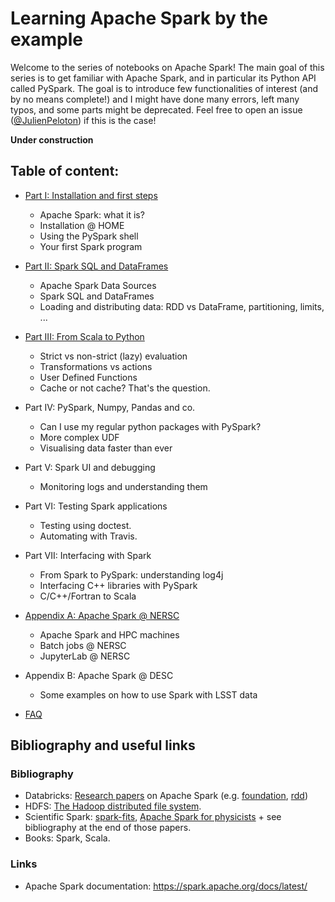 # Learning Apache Spark by the example

Welcome to the series of notebooks on Apache Spark! The main goal of this series is to get familiar with Apache Spark, and in particular its Python API called PySpark. The goal is to introduce few functionalities of interest (and by no means complete!) and I might have done many errors, left many typos, and some parts might be deprecated. Feel free to open an issue ([@JulienPeloton](https://github.com/astrolabsoftware/spark-tutorials/issues/new?body=@JulienPeloton)) if this is the case!

**Under construction**

## Table of content:

- [Part I: Installation and first steps](https://github.com/astrolabsoftware/spark-tutorials/blob/master/spark_tutorial_part1_basics.ipynb)
    - Apache Spark: what it is?
    - Installation @ HOME
    - Using the PySpark shell
    - Your first Spark program
- [Part II: Spark SQL and DataFrames](https://github.com/astrolabsoftware/spark-tutorials/blob/master/spark_tutorial_part2_io.ipynb)
    - Apache Spark Data Sources
    - Spark SQL and DataFrames
    - Loading and distributing data: RDD vs DataFrame, partitioning, limits, ...
- [Part III: From Scala to Python](https://github.com/astrolabsoftware/spark-tutorials/blob/master/spark_tutorial_part3_scala2python.ipynb)
    - Strict vs non-strict (lazy) evaluation
    - Transformations vs actions
    - User Defined Functions
    - Cache or not cache? That's the question.
- Part IV: PySpark, Numpy, Pandas and co.
    - Can I use my regular python packages with PySpark?
    - More complex UDF
    - Visualising data faster than ever
- Part V: Spark UI and debugging
    - Monitoring logs and understanding them
- Part VI: Testing Spark applications
    - Testing using doctest.
    - Automating with Travis.
- Part VII: Interfacing with Spark
    - From Spark to PySpark: understanding log4j
    - Interfacing C++ libraries with PySpark
    - C/C++/Fortran to Scala

- [Appendix A: Apache Spark @ NERSC](https://github.com/astrolabsoftware/spark-tutorials/blob/master/spark_tutorial_appA_at_nersc.ipynb)
    - Apache Spark and HPC machines
    - Batch jobs @ NERSC
    - JupyterLab @ NERSC

- Appendix B: Apache Spark @ DESC
    - Some examples on how to use Spark with LSST data

- [FAQ](https://github.com/astrolabsoftware/spark-tutorials/blob/master/spark_tutorial_FAQ.ipynb)

## Bibliography and useful links

### Bibliography

- Databricks: [Research papers](https://databricks.com/resources/type/research-papers/page/2) on Apache Spark (e.g. [foundation](https://pages.databricks.com/rs/094-YMS-629/images/hotcloud_spark.pdf), [rdd](https://pages.databricks.com/rs/094-YMS-629/images/nsdi_spark.pdf))
- HDFS: [The Hadoop distributed file system](http://storageconference.us/2010/Papers/MSST/Shvachko.pdf).
- Scientific Spark: [spark-fits](https://arxiv.org/abs/1804.07501), [Apache Spark for physicists](https://arxiv.org/abs/1807.03078) + see bibliography at the end of those papers.
- Books: Spark, Scala.

### Links

- Apache Spark documentation: https://spark.apache.org/docs/latest/
